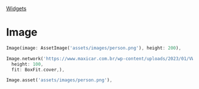 [Widgets](https://github.com/leofds/flutter-class/blob/master/flutter/widgets/README.md)

# Image

```dart
Image(image: AssetImage('assets/images/person.png'), height: 200),
```

```dart
Image.network('https://www.maxicar.com.br/wp-content/uploads/2023/01/VW-Brasilia-1976-1.jpg',
  height: 100,
  fit: BoxFit.cover,),
```

```dart
Image.asset('assets/images/person.png'),
```
